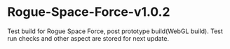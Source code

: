 # Rogue-Space-Force-v1.0.2
Test build for Rogue Space Force, post prototype build(WebGL build). Test run checks and other aspect are stored for next update.
